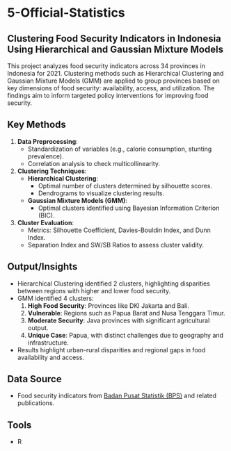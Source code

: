 # 5-Official-Statistics

## Clustering Food Security Indicators in Indonesia Using Hierarchical and Gaussian Mixture Models
This project analyzes food security indicators across 34 provinces in Indonesia for 2021. Clustering methods such as Hierarchical Clustering and Gaussian Mixture Models (GMM) are applied to group provinces based on key dimensions of food security: availability, access, and utilization. The findings aim to inform targeted policy interventions for improving food security.

## Key Methods
1. **Data Preprocessing**:
   - Standardization of variables (e.g., calorie consumption, stunting prevalence).
   - Correlation analysis to check multicollinearity.
2. **Clustering Techniques**:
   - **Hierarchical Clustering**:
     - Optimal number of clusters determined by silhouette scores.
     - Dendrograms to visualize clustering results.
   - **Gaussian Mixture Models (GMM)**:
     - Optimal clusters identified using Bayesian Information Criterion (BIC).
3. **Cluster Evaluation**:
   - Metrics: Silhouette Coefficient, Davies-Bouldin Index, and Dunn Index.
   - Separation Index and SW/SB Ratios to assess cluster validity.

## Output/Insights
- Hierarchical Clustering identified 2 clusters, highlighting disparities between regions with higher and lower food security.
- GMM identified 4 clusters:
  1. **High Food Security**: Provinces like DKI Jakarta and Bali.
  2. **Vulnerable**: Regions such as Papua Barat and Nusa Tenggara Timur.
  3. **Moderate Security**: Java provinces with significant agricultural output.
  4. **Unique Case**: Papua, with distinct challenges due to geography and infrastructure.
- Results highlight urban-rural disparities and regional gaps in food availability and access.

## Data Source
- Food security indicators from [Badan Pusat Statistik (BPS)](https://www.bps.go.id/) and related publications.

## Tools
- R
